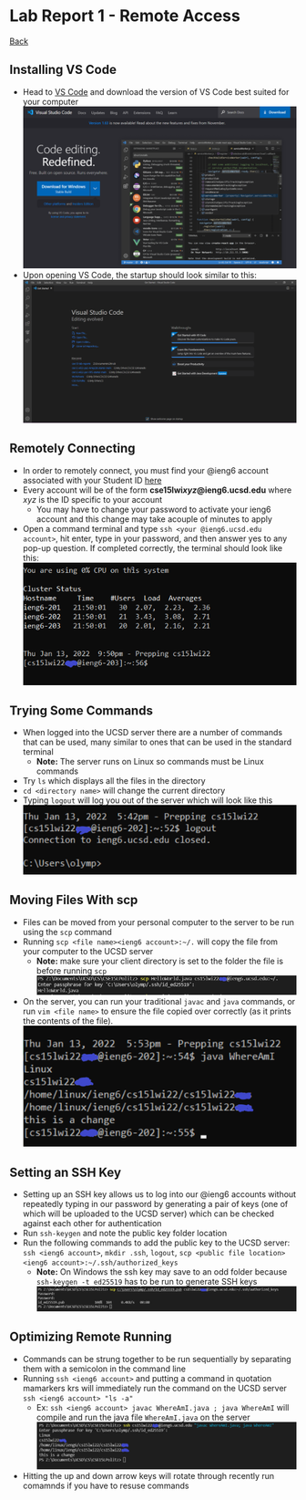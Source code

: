 # Lab Report 1 - Remote Access
[Back](https://bimai25.github.io/cse15l-lab-reports/index.html)
## Installing VS Code
- Head to [VS Code](https://code.visualstudio.com/) and download the version of VS Code best suited for your computer
![Image](VS_Code.PNG)
- Upon opening VS Code, the startup should look similar to this:
![Image](VS_Code_Startup.PNG)


## Remotely Connecting
 - In order to remotely connect, you must find your @ieng6 account associated with your Student ID [here](https://sdacs.ucsd.edu/~icc/index.php)
 - Every account will be of the form **cse15lwi*xyz*@ieng6.ucsd.edu** where *xyz* is the ID specific to your account
    - You may have to change your password to activate your ieng6 account and this change may take  acouple of minutes to apply
- Open a command terminal and type `ssh <your @ieng6.ucsd.edu account>`, hit enter, type in your password, and then answer yes to any pop-up question. If completed correctly, the terminal should look like this:
![Image](terminalMenu.PNG)

## Trying Some Commands
- When logged into the UCSD server there are a number of commands that can be used, many similar to ones that can be used in the standard terminal
    - **Note:** The server runs on Linux so commands must be Linux commands
- Try `ls` which displays all the files in the directory
- `cd <directory name>` will change the current directory
- Typing `logout` will log you out of the server which will look like this
![Image](command_example.PNG)

## Moving Files With scp
- Files can be moved from your personal computer to the server to be run using the `scp` command
- Running `scp <file name><ieng6 account>:~/.` will copy the file from your computer to the UCSD server
    - **Note:** make sure your client directory is set to the folder the file is before running `scp`
![Image](scp_example1.PNG)
- On the server, you can run your traditional `javac` and `java` commands, or run `vim <file name>` to ensure the file copied over correctly (as it prints the contents of the file). ![Image](java_example.PNG)

## Setting an SSH Key
- Setting up an SSH key allows us to log into our @ieng6 accounts without repeatedly typing in our password by generating a pair of keys (one of which will be uploaded to the UCSD server) which can be checked against each other for authentication
- Run `ssh-keygen` and note the public key folder location
- Run the following commands to add the public key to the UCSD server: `ssh <ieng6 account>`, `mkdir .ssh`, `logout`, `scp <public file location> <ieng6 account>:~/.ssh/authorized_keys`
    - **Note:** On Windows the ssh key may save to an odd folder because `ssh-keygen -t ed25519` has to be run to generate SSH keys
![Image](ssh_example.PNG)

## Optimizing Remote Running
- Commands can be strung together to be run sequentially by separating them with a semicolon in the command line
- Running `ssh <ieng6 account>` and putting a command in quotation mamarkers krs will immediately run the command on the UCSD server `ssh <ieng6 account> "ls -a"`
    - Ex: `ssh <ieng6 account> javac WhereAmI.java ; java WhereAmI` will compile and run the java file `WhereAmI.java` on the server
    ![Image](multiple_commands.PNG)
- Hitting the up and down arrow keys will rotate through recently run comamnds if you have to resuse commands

